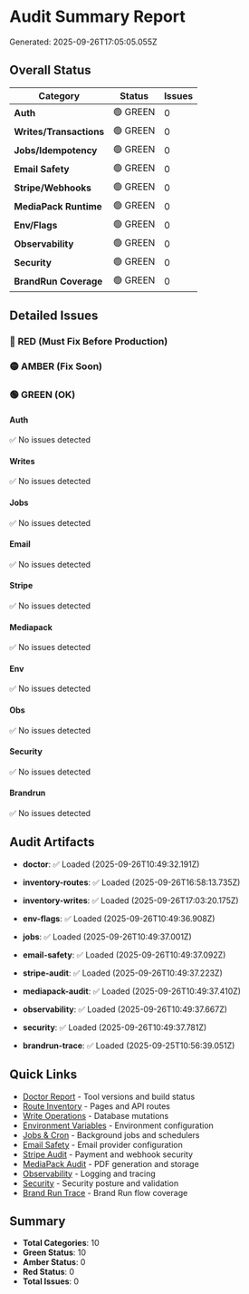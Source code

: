 # Audit Summary Report

Generated: 2025-09-26T17:05:05.055Z

## Overall Status

| Category | Status | Issues |
|----------|--------|--------|
| **Auth** | 🟢 GREEN | 0 |
| **Writes/Transactions** | 🟢 GREEN | 0 |
| **Jobs/Idempotency** | 🟢 GREEN | 0 |
| **Email Safety** | 🟢 GREEN | 0 |
| **Stripe/Webhooks** | 🟢 GREEN | 0 |
| **MediaPack Runtime** | 🟢 GREEN | 0 |
| **Env/Flags** | 🟢 GREEN | 0 |
| **Observability** | 🟢 GREEN | 0 |
| **Security** | 🟢 GREEN | 0 |
| **BrandRun Coverage** | 🟢 GREEN | 0 |

## Detailed Issues

### 🔴 RED (Must Fix Before Production)


### 🟡 AMBER (Fix Soon)


### 🟢 GREEN (OK)

#### Auth
✅ No issues detected


#### Writes
✅ No issues detected


#### Jobs
✅ No issues detected


#### Email
✅ No issues detected


#### Stripe
✅ No issues detected


#### Mediapack
✅ No issues detected


#### Env
✅ No issues detected


#### Obs
✅ No issues detected


#### Security
✅ No issues detected


#### Brandrun
✅ No issues detected


## Audit Artifacts

- **doctor**: ✅ Loaded (2025-09-26T10:49:32.191Z)


- **inventory-routes**: ✅ Loaded (2025-09-26T16:58:13.735Z)


- **inventory-writes**: ✅ Loaded (2025-09-26T17:03:20.175Z)


- **env-flags**: ✅ Loaded (2025-09-26T10:49:36.908Z)


- **jobs**: ✅ Loaded (2025-09-26T10:49:37.001Z)


- **email-safety**: ✅ Loaded (2025-09-26T10:49:37.092Z)


- **stripe-audit**: ✅ Loaded (2025-09-26T10:49:37.223Z)


- **mediapack-audit**: ✅ Loaded (2025-09-26T10:49:37.410Z)


- **observability**: ✅ Loaded (2025-09-26T10:49:37.667Z)


- **security**: ✅ Loaded (2025-09-26T10:49:37.781Z)


- **brandrun-trace**: ✅ Loaded (2025-09-25T10:56:39.051Z)


## Quick Links
- [Doctor Report](doctor.md) - Tool versions and build status
- [Route Inventory](inventory-routes.md) - Pages and API routes
- [Write Operations](inventory-writes.md) - Database mutations
- [Environment Variables](env-flags.md) - Environment configuration
- [Jobs & Cron](jobs.md) - Background jobs and schedulers
- [Email Safety](email-safety.md) - Email provider configuration
- [Stripe Audit](stripe-audit.md) - Payment and webhook security
- [MediaPack Audit](mediapack-audit.md) - PDF generation and storage
- [Observability](observability.md) - Logging and tracing
- [Security](security.md) - Security posture and validation
- [Brand Run Trace](brandrun-trace.md) - Brand Run flow coverage

## Summary
- **Total Categories**: 10
- **Green Status**: 10
- **Amber Status**: 0
- **Red Status**: 0
- **Total Issues**: 0


